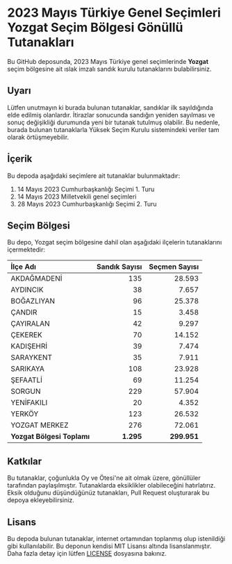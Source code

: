 # 2023 Mayıs Türkiye Genel Seçimleri Yozgat Seçim Bölgesi Gönüllü Tutanakları

Bu GitHub deposunda, 2023 Mayıs Türkiye genel seçimlerinde **Yozgat** seçim bölgesine ait ıslak imzalı sandık kurulu tutanaklarını bulabilirsiniz.

## Uyarı

Lütfen unutmayın ki burada bulunan tutanaklar, sandıklar ilk sayıldığında elde edilmiş olanlardır. İtirazlar sonucunda sandığın yeniden sayılması ve sonuç değişikliği durumunda yeni bir tutanak tutulmuş olabilir. Bu nedenle, burada bulunan tutanaklarla Yüksek Seçim Kurulu sistemindeki veriler tam olarak örtüşmeyebilir.

## İçerik

Bu depoda aşağıdaki seçimlere ait tutanaklar bulunmaktadır:

1. 14 Mayıs 2023 Cumhurbaşkanlığı Seçimi 1. Turu
2. 14 Mayıs 2023 Milletvekili genel seçimleri
3. 28 Mayıs 2023 Cumhurbaşkanlığı Seçimi 2. Turu

## Seçim Bölgesi

Bu depo, Yozgat seçim bölgesine dahil olan aşağıdaki ilçelerin tutanaklarını içermektedir:

| İlçe Adı | Sandık Sayısı | Seçmen Sayısı |
| :------- | ------------: | ------------: |
 | AKDAĞMADENİ  |          135  |       28.593  | 
 | AYDINCIK  |           38  |        7.657  | 
 | BOĞAZLIYAN  |           96  |       25.378  | 
 | ÇANDIR  |           15  |        3.458  | 
 | ÇAYIRALAN  |           42  |        9.297  | 
 | ÇEKEREK  |           70  |       14.152  | 
 | KADIŞEHRİ  |           39  |        7.474  | 
 | SARAYKENT  |           35  |        7.911  | 
 | SARIKAYA  |          108  |       23.928  | 
 | ŞEFAATLİ  |           69  |       11.254  | 
 | SORGUN  |          229  |       57.904  | 
 | YENİFAKILI  |           20  |        4.352  | 
 | YERKÖY  |          123  |       26.532  | 
 | YOZGAT MERKEZ  |          276  |       72.061  |
| **Yozgat Bölgesi Toplamı**  |  **1.295**  |  **299.951**  |

## Katkılar

Bu tutanaklar, çoğunlukla Oy ve Ötesi'ne ait olmak üzere, gönüllüler tarafından paylaşılmıştır. Tutanaklarda eksiklikler olabileceğini hatırlatırız. Eksik olduğunu düşündüğünüz tutanakları, Pull Request oluşturarak bu depoya ekleyebilirsiniz.

## Lisans

Bu depoda bulunan tutanaklar, internet ortamından toplanmış olup istenildiği gibi kullanılabilir.
Bu deponun kendisi MIT Lisansı altında lisanslanmıştır. Daha fazla detay için lütfen [LICENSE](LICENSE) dosyasına bakınız.
